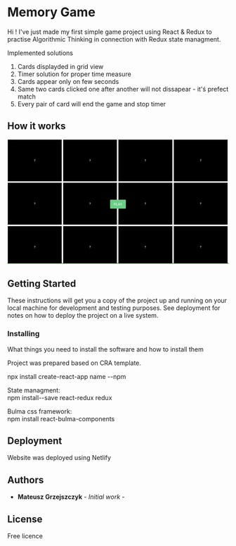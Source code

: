 # Memory Game

Hi ! I've just made my first simple game project using React & Redux to practise Algorithmic Thinking in connection with Redux state managment.

Implemented solutions

 1. Cards displayded in grid view
 2. Timer solution for proper time measure
 3. Cards appear only on few seconds
 4. Same two cards clicked one after another will not dissapear - it'ś prefect match
 5. Every pair of card will end the game and stop timer
 
## How it works
![](Memorygif.gif)

## Getting Started

These instructions will get you a copy of the project up and running on your local machine for development and testing purposes. See deployment for notes on how to deploy the project on a live system.

### Installing

What things you need to install the software and how to install them

Project was prepared based on CRA template.

npx install create-react-app name --npm

State managment:\
npm install--save react-redux redux

Bulma css framework:\
npm install react-bulma-components

## Deployment

Website was deployed using Netlify

## Authors

* **Mateusz Grzejszczyk** - *Initial work* -

## License
Free licence
